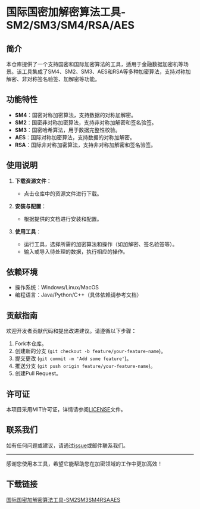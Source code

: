 # 国际国密加解密算法工具-SM2/SM3/SM4/RSA/AES

## 简介

本仓库提供了一个支持国密和国际加密算法的工具，适用于金融数据加密机等场景。该工具集成了SM4、SM2、SM3、AES和RSA等多种加密算法，支持对称加解密、非对称签名验签、加解密等功能。

## 功能特性

- **SM4**：国密对称加密算法，支持数据的对称加解密。
- **SM2**：国密非对称加密算法，支持非对称加解密和签名验签。
- **SM3**：国密哈希算法，用于数据完整性校验。
- **AES**：国际对称加密算法，支持数据的对称加解密。
- **RSA**：国际非对称加密算法，支持非对称加解密和签名验签。

## 使用说明

1. **下载资源文件**：
   - 点击仓库中的资源文件进行下载。

2. **安装与配置**：
   - 根据提供的文档进行安装和配置。

3. **使用工具**：
   - 运行工具，选择所需的加密算法和操作（如加解密、签名验签等）。
   - 输入或导入待处理的数据，执行相应的操作。

## 依赖环境

- 操作系统：Windows/Linux/MacOS
- 编程语言：Java/Python/C++（具体依赖请参考文档）

## 贡献指南

欢迎开发者贡献代码和提出改进建议。请遵循以下步骤：

1. Fork本仓库。
2. 创建新的分支 (`git checkout -b feature/your-feature-name`)。
3. 提交更改 (`git commit -m 'Add some feature'`)。
4. 推送分支 (`git push origin feature/your-feature-name`)。
5. 创建Pull Request。

## 许可证

本项目采用MIT许可证，详情请参阅[LICENSE](LICENSE)文件。

## 联系我们

如有任何问题或建议，请通过[issue](https://github.com/your-repo/issues)或邮件联系我们。

---

感谢您使用本工具，希望它能帮助您在加密领域的工作中更加高效！

## 下载链接

[国际国密加解密算法工具-SM2SM3SM4RSAAES](https://pan.quark.cn/s/dbe0b8c1e89a)